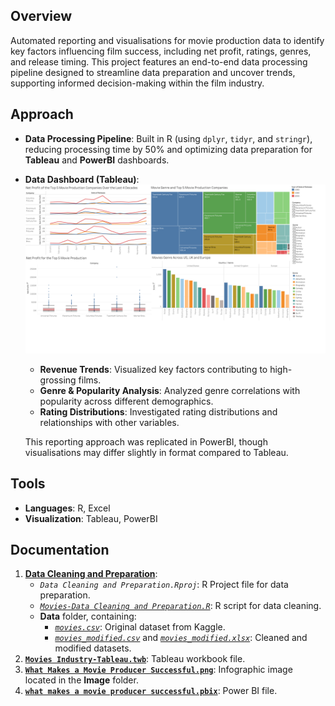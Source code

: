 ## **Overview**

Automated reporting and visualisations for movie production data to identify key factors influencing film success, including net profit, ratings, genres, and release timing. This project features an end-to-end data processing pipeline designed to streamline data preparation and uncover trends, supporting informed decision-making within the film industry.

## **Approach**

- **Data Processing Pipeline**: Built in R (using `dplyr`, `tidyr`, and `stringr`), reducing processing time by 50% and optimizing data preparation for **Tableau** and **PowerBI** dashboards.
- **Data Dashboard (Tableau)**:  
   ![Tableau Dashboard Pic](https://github.com/hawra-nawi/Movie_Production_Data_Visualisation/blob/main/Images/What%20Makes%20a%20Movie%20Producer%20Successful.png)
   
   - **Revenue Trends**: Visualized key factors contributing to high-grossing films.
   - **Genre & Popularity Analysis**: Analyzed genre correlations with popularity across different demographics.
   - **Rating Distributions**: Investigated rating distributions and relationships with other variables.

  This reporting approach was replicated in PowerBI, though visualisations may differ slightly in format compared to Tableau.

## **Tools**
- **Languages**: R, Excel
- **Visualization**: Tableau, PowerBI

## **Documentation**

1. **[Data Cleaning and Preparation](https://github.com/hawra-nawi/Movie_Production_Data_Visualisation/tree/main/Files/Data%20Cleaning%20and%20Preparation)**:
    - *`Data Cleaning and Preparation.Rproj`*: R Project file for data preparation.
    - *[`Movies-Data Cleaning and Preparation.R`](https://github.com/hawra-nawi/Movie_Production_Data_Visualisation/blob/main/Files/Data%20Cleaning%20and%20Preparation/Movies-Data%20Cleaning%20and%20Preparation.R)*: R script for data cleaning.
    - **Data** folder, containing:
        - *[`movies.csv`](https://github.com/hawra-nawi/Movie_Production_Data_Visualisation/blob/main/Files/Data%20Cleaning%20and%20Preparation/Data/movies.csv)*: Original dataset from Kaggle.
        - *[`movies_modified.csv`](https://github.com/hawra-nawi/Movie_Production_Data_Visualisation/blob/main/Files/Data%20Cleaning%20and%20Preparation/Data/movies_modified.csv)* and *[`movies_modified.xlsx`](https://github.com/hawra-nawi/Movie_Production_Data_Visualisation/blob/main/Files/Data%20Cleaning%20and%20Preparation/Data/movies_modified.xlsx)*: Cleaned and modified datasets.
2. **[`Movies Industry-Tableau.twb`](https://github.com/hawra-nawi/Movie_Production_Data_Visualisation/blob/main/Files/Movies%20Industry-Tableau.twb)**: Tableau workbook file.
3. **[`What Makes a Movie Producer Successful.png`](https://github.com/hawra-nawi/Movie_Production_Data_Visualisation/blob/main/Images/What%20Makes%20a%20Movie%20Producer%20Successful.png)**: Infographic image located in the **Image** folder.
4. **[`what makes a movie producer successful.pbix`](https://github.com/hawra-nawi/Movie_Production_Data_Visualisation/blob/main/Files/what%20makes%20a%20movie%20producer%20successful.pbix)**: Power BI file.
